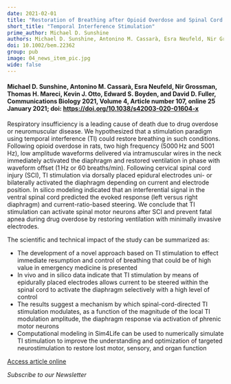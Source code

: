 ```yaml
---
date: 2021-02-01
title: "Restoration of Breathing after Opioid Overdose and Spinal Cord Injury Using Temporal Interference Stimulation"
short_title: "Temporal Interference Stimulation"
prime_author: Michael D. Sunshine
authors: Michael D. Sunshine, Antonino M. Cassarà, Esra Neufeld, Nir Grossman, Thomas H. Mareci, Kevin J. Otto, Edward S. Boyden, and David D. Fuller, Communications Biology 2021, Volume 4, Article number 107, online 25 January 2021
doi: 10.1002/bem.22362
group: pub
image: 04_news_item_pic.jpg
wide: false
---
```

#### Michael D. Sunshine, Antonino M. Cassarà, Esra Neufeld, Nir Grossman, Thomas H. Mareci, Kevin J. Otto, Edward S. Boyden, and David D. Fuller, Communications Biology 2021, Volume 4, Article number 107, online 25 January 2021; doi: https://doi.org/10.1038/s42003-020-01604-x

Respiratory insufficiency is a leading cause of death due to drug overdose or neuromuscular disease. We hypothesized that a stimulation paradigm using temporal interference (TI) could restore breathing in such conditions. Following opioid overdose in rats, two high frequency (5000 Hz and 5001 Hz), low amplitude waveforms delivered via intramuscular wires in the neck immediately activated the diaphragm and restored ventilation in phase with waveform offset (1 Hz or 60 breaths/min). Following cervical spinal cord injury (SCI), TI stimulation via dorsally placed epidural electrodes uni- or bilaterally activated the diaphragm depending on current and electrode position. In silico modeling indicated that an interferential signal in the ventral spinal cord predicted the evoked response (left versus right diaphragm) and current-ratio-based steering. We conclude that TI stimulation can activate spinal motor neurons after SCI and prevent fatal apnea during drug overdose by restoring ventilation with minimally invasive electrodes.

The scientific and technical impact of the study can be summarized as:

+ The development of a novel approach based on TI stimulation to effect immediate resumption and control of breathing that could be of high value in emergency medicine is presented
+ In vivo and in silico data indicate that TI stimulation by means of epidurally placed electrodes allows current to be steered within the spinal cord to activate the diaphragm selectively with a high level of control
+ The results suggest a mechanism by which spinal-cord-directed TI stimulation modulates, as a function of the magnitude of the local TI modulation amplitude, the diaphragm response via activation of phrenic motor neurons
+ Computational modeling in Sim4Life can be used to numerically simulate TI stimulation to improve the understanding and optimization of targeted neurostimulation to restore lost motor, sensory, and organ function

[Access article online](https://www.nature.com/articles/s42003-020-01604-x)

*Subscribe to our Newsletter*
